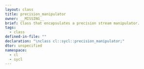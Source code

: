 ```yaml
---
layout: class
title: precision_manipulator
owner: __MISSING__
brief: Class that encapsulates a precision stream manipulator.
tags:
  - class
defined-in-file: ""
declaration: "\nclass cl::sycl::precision_manipulator;"
dtor: unspecified
namespace:
  - cl
  - sycl
---
```

